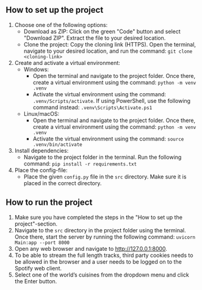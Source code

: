 ## How to set up the project

1. Choose one of the following options:
   - Download as ZIP: Click on the green "Code" button and select "Download ZIP". Extract the file to your desired location. 
   - Clone the project: Copy the cloning link (HTTPS). Open the terminal, navigate to your desired location, and run the command: ``git clone <cloning-link>``
2. Create and activate a virtual environment:
   - Windows:
      - Open the terminal and navigate to the project folder. Once there, create a virtual environment using the command: ``python -m venv .venv``
      - Activate the virtual environment using the command: ``.venv/Scripts/activate``. If using PowerShell, use the following command instead: ``.venv\Scripts\Activate.ps1``
   - Linux/macOS:
     - Open the terminal and navigate to the project folder. Once there, create a virtual environment using the command: ``python -m venv .venv``
     - Activate the virtual environment using the command: ``source .venv/bin/activate``
3. Install dependencies:
   - Navigate to the project folder in the terminal. Run the following command: ``pip install -r requirements.txt``
4. Place the config-file:
   - Place the given ``config.py`` file in the ``src`` directory. Make sure it is placed in the correct directory.

## How to run the project 

1. Make sure you have completed the steps in the "How to set up the project"-section.
2. Navigate to the ``src`` directory in the project folder using the terminal. Once there, start the server by running the following command: ``uvicorn Main:app --port 8000``
3. Open any web browser and navigate to http://127.0.0.1:8000.
4. To be able to stream the full length tracks, third party cookies needs to be allowed in the browser and a user needs to be logged on to the Spotify web client.
5. Select one of the world’s cuisines from the dropdown menu and click the Enter button.